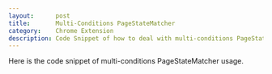 ```yaml
---
layout:      post
title:       Multi-Conditions PageStateMatcher
category:    Chrome Extension
description: Code Snippet of how to deal with multi-conditions PageStateMatcher in Chrome Extension.
---
```


Here is the code snippet of multi-conditions PageStateMatcher usage.

<script src="https://gist.github.com/jiangtianyu2009/3f1096e3cebf31f2be88ca3a38053824.js"></script>
